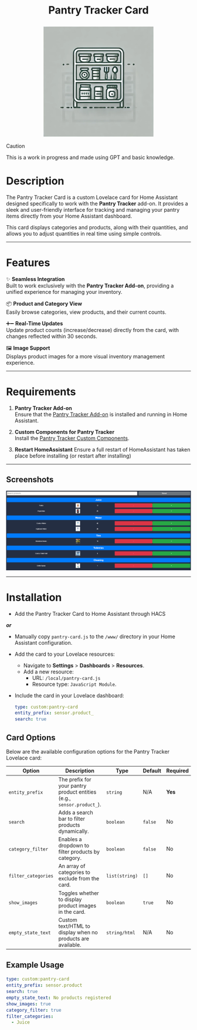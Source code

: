 # <p align="center"> Pantry Tracker Card </p>

<p align="center">
<img src="https://github.com/mintcreg/pantry_tracker/blob/main/images/logo.webp" alt="Pantry Tracker Card Logo" width="300">
</p>

> [!CAUTION]
> This is a work in progress and made using GPT and basic knowledge.

# Description

The Pantry Tracker Card is a custom Lovelace card for Home Assistant designed specifically to work with the **Pantry Tracker** add-on. It provides a sleek and user-friendly interface for tracking and managing your pantry items directly from your Home Assistant dashboard.

This card displays categories and products, along with their quantities, and allows you to adjust quantities in real time using simple controls.

---

# Features

✨ **Seamless Integration**  
Built to work exclusively with the **Pantry Tracker Add-on**, providing a unified experience for managing your inventory.

📦 **Product and Category View**  
Easily browse categories, view products, and their current counts.

➕➖ **Real-Time Updates**  
Update product counts (increase/decrease) directly from the card, with changes reflected within 30 seconds.

🖼️ **Image Support**  
Displays product images for a more visual inventory management experience.

---

# Requirements

1. **Pantry Tracker Add-on**  
Ensure that the [Pantry Tracker Add-on](https://github.com/mintcreg/pantry_tracker/) is installed and running in Home Assistant.

2. **Custom Components for Pantry Tracker**  
Install the [Pantry Tracker Custom Components](https://github.com/mintcreg/pantry_tracker_components).

3. **Restart HomeAssistant**
Ensure a full restart of HomeAssistant has taken place before installing (or restart after installing)

---

## Screenshots


![Screenshot](https://raw.githubusercontent.com/mintcreg/pantry_tracker_card/main/images/%231.PNG)


---

# Installation

- Add the Pantry Tracker Card to Home Assistant through HACS

***or*** 

- Manually copy `pantry-card.js` to the `/www/` directory in your Home Assistant configuration.

- Add the card to your Lovelace resources:
   - Navigate to **Settings** > **Dashboards** > **Resources**.
   - Add a new resource:
     - URL: `/local/pantry-card.js`
     - Resource type: `JavaScript Module`.

- Include the card in your Lovelace dashboard:
   ```yaml
   type: custom:pantry-card
   entity_prefix: sensor.product_
   search: true
   ```

## Card Options

Below are the available configuration options for the Pantry Tracker Lovelace card:

| **Option**           | **Description**                                                                 | **Type**       | **Default** | **Required** |
|----------------------|-------------------------------------------------------------------------------|----------------|-------------|--------------|
| `entity_prefix`      | The prefix for your pantry product entities (e.g., `sensor.product_`).         | `string`       | N/A         | **Yes**      |
| `search`             | Adds a search bar to filter products dynamically.                             | `boolean`      | `false`     | No           |
| `category_filter`    | Enables a dropdown to filter products by category.                            | `boolean`      | `false`     | No           |
| `filter_categories`  | An array of categories to exclude from the card.                              | `list(string)` | `[]`        | No           |
| `show_images`        | Toggles whether to display product images in the card.                        | `boolean`      | `true`      | No           |
| `empty_state_text`   | Custom text/HTML to display when no products are available.                   | `string/html`  | N/A         | No           |


## Example Usage

```yaml
type: custom:pantry-card
entity_prefix: sensor.product
search: true
empty_state_text: No products registered
show_images: true
category_filter: true
filter_categories:
  - Juice
```

